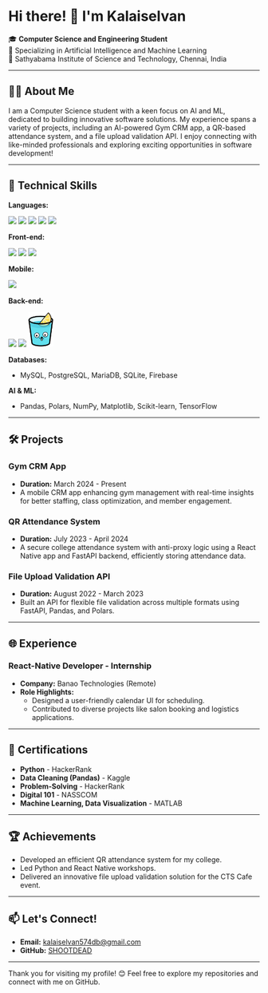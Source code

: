 # Hi there! 👋 I'm Kalaiselvan

🎓 **Computer Science and Engineering Student**  
🔬 Specializing in Artificial Intelligence and Machine Learning  
📍 Sathyabama Institute of Science and Technology, Chennai, India  

---

## 👨‍💻 About Me
I am a Computer Science student with a keen focus on AI and ML, dedicated to building innovative software solutions. My experience spans a variety of projects, including an AI-powered Gym CRM app, a QR-based attendance system, and a file upload validation API. I enjoy connecting with like-minded professionals and exploring exciting opportunities in software development!

---

## 🚀 Technical Skills

**Languages:**  
<div>
<img src="https://user-images.githubusercontent.com/25181517/183423507-c056a6f9-1ba8-4312-a350-19bcbc5a8697.png" width="50" />
<img src="https://user-images.githubusercontent.com/25181517/117447155-6a868a00-af3d-11eb-9cfe-245df15c9f3f.png" width="50" />
<img src="https://user-images.githubusercontent.com/25181517/183890598-19a0ac2d-e88a-4005-a8df-1ee36782fde1.png" width="50" />
<img src="https://user-images.githubusercontent.com/25181517/192149581-88194d20-1a37-4be8-8801-5dc0017ffbbe.png" width="50" />
<img src="https://user-images.githubusercontent.com/25181517/192599922-3a8ceb1c-ff1d-40bc-b73c-99ea1182d8ad.png" width="50"/>
</div>

**Front-end:**  
<div>
<img src="https://user-images.githubusercontent.com/25181517/183897015-94a058a6-b86e-4e42-a37f-bf92061753e5.png" width="50" />
<img src="https://user-images.githubusercontent.com/25181517/202896760-337261ed-ee92-4979-84c4-d4b829c7355d.png" width="50" />
<img src="https://user-images.githubusercontent.com/25181517/183898054-b3d693d4-dafb-4808-a509-bab54cf5de34.png" width="50" />
</div>

**Mobile:**  
<div>
<img src="https://user-images.githubusercontent.com/25181517/183897015-94a058a6-b86e-4e42-a37f-bf92061753e5.png" width="50" />
</div>

**Back-end:**  
<div>
<img src="https://user-images.githubusercontent.com/25181517/183897015-94a058a6-b86e-4e42-a37f-bf92061753e5.png" width="50" />
<img src="https://github.com/marwin1991/profile-technology-icons/assets/62091613/9bf5650b-e534-4eae-8a26-8379d076f3b4" width="50" />
<img src="https://raw.githubusercontent.com/gin-gonic/logo/master/color.png" width="50" />
</div>

**Databases:**  
- MySQL, PostgreSQL, MariaDB, SQLite, Firebase

**AI & ML:**  
- Pandas, Polars, NumPy, Matplotlib, Scikit-learn, TensorFlow

---

## 🛠️ Projects

### Gym CRM App
- **Duration:** March 2024 - Present
- A mobile CRM app enhancing gym management with real-time insights for better staffing, class optimization, and member engagement.

### QR Attendance System
- **Duration:** July 2023 - April 2024
- A secure college attendance system with anti-proxy logic using a React Native app and FastAPI backend, efficiently storing attendance data.

### File Upload Validation API
- **Duration:** August 2022 - March 2023
- Built an API for flexible file validation across multiple formats using FastAPI, Pandas, and Polars.

---

## 🌐 Experience

### React-Native Developer - Internship
- **Company:** Banao Technologies (Remote)
- **Role Highlights:**
  - Designed a user-friendly calendar UI for scheduling.
  - Contributed to diverse projects like salon booking and logistics applications.

---

## 🏅 Certifications
- **Python** - HackerRank
- **Data Cleaning (Pandas)** - Kaggle
- **Problem-Solving** - HackerRank
- **Digital 101** - NASSCOM
- **Machine Learning, Data Visualization** - MATLAB

---

## 🏆 Achievements
- Developed an efficient QR attendance system for my college.
- Led Python and React Native workshops.
- Delivered an innovative file upload validation solution for the CTS Cafe event.

---

## 📫 Let's Connect!
- **Email:** kalaiselvan574db@gmail.com
- **GitHub:** [SHOOTDEAD](https://github.com/SHOOTDEAD)

---

Thank you for visiting my profile! 😊 Feel free to explore my repositories and connect with me on GitHub.
